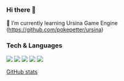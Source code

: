 ### Hi there 👋

<!--
**hypercubed-music/hypercubed-music** is a ✨ _special_ ✨ repository because its `README.md` (this file) appears on your GitHub profile.

Here are some ideas to get you started:

- 🔭 I’m currently working on ...
- 🌱 I’m currently learning ...
- 👯 I’m looking to collaborate on ...
- 🤔 I’m looking for help with ...
- 💬 Ask me about ...
- 📫 How to reach me: ...
- 😄 Pronouns: ...
- ⚡ Fun fact: ...
-->

🌱 I’m currently learning Ursina Game Engine (https://github.com/pokepetter/ursina)

### Tech & Languages

<img src="https://img.shields.io/badge/-Python-green?style=for-the-badge&logo=python">
<img src="https://img.shields.io/badge/-Arduino-red?style=for-the-badge&logo=arduino">
<img src="https://img.shields.io/badge/-Unity-blue?style=for-the-badge&logo=unity">
<img src="https://img.shields.io/badge/-Java-yellow?style=for-the-badge&logo=java">
<img src="https://img.shields.io/badge/-C%2FC++-orange?style=for-the-badge&logo=c">

[GitHub stats](https://github-readme-stats.vercel.app/api?username=hypercubed-music&show_icons=true&hide_border=true)
